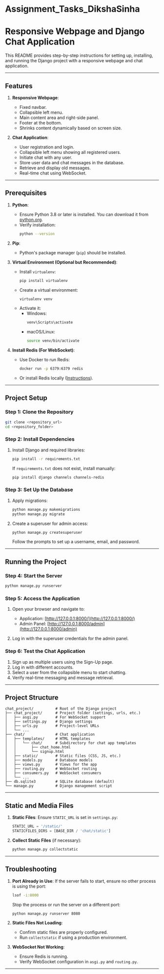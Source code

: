 # Assignment_Tasks_DikshaSinha

# Responsive Webpage and Django Chat Application

This README provides step-by-step instructions for setting up, installing, and running the Django project with a responsive webpage and chat application.

---

## **Features**
1. **Responsive Webpage**:
   - Fixed navbar.
   - Collapsible left menu.
   - Main content area and right-side panel.
   - Footer at the bottom.
   - Shrinks content dynamically based on screen size.

2. **Chat Application**:
   - User registration and login.
   - Collapsible left menu showing all registered users.
   - Initiate chat with any user.
   - Store user data and chat messages in the database.
   - Retrieve and display old messages.
   - Real-time chat using WebSocket.

---

## **Prerequisites**

1. **Python**:
   - Ensure Python 3.8 or later is installed. You can download it from [python.org](https://www.python.org/).
   - Verify installation:
     ```bash
     python --version
     ```

2. **Pip**:
   - Python's package manager (`pip`) should be installed.

3. **Virtual Environment (Optional but Recommended)**:
   - Install `virtualenv`:
     ```bash
     pip install virtualenv
     ```
   - Create a virtual environment:
     ```bash
     virtualenv venv
     ```
   - Activate it:
     - Windows:
       ```bash
       venv\Scripts\activate
       ```
     - macOS/Linux:
       ```bash
       source venv/bin/activate
       ```

4. **Install Redis (For WebSocket)**:
   - Use Docker to run Redis:
     ```bash
     docker run -p 6379:6379 redis
     ```
   - Or install Redis locally ([Instructions](https://redis.io/docs/getting-started/)).

---

## **Project Setup**

### Step 1: Clone the Repository
```bash
git clone <repository_url>
cd <repository_folder>
```

### Step 2: Install Dependencies
1. Install Django and required libraries:
   ```bash
   pip install -r requirements.txt
   ```
   If `requirements.txt` does not exist, install manually:
   ```bash
   pip install django channels channels-redis
   ```

### Step 3: Set Up the Database
1. Apply migrations:
   ```bash
   python manage.py makemigrations
   python manage.py migrate
   ```

2. Create a superuser for admin access:
   ```bash
   python manage.py createsuperuser
   ```
   Follow the prompts to set up a username, email, and password.

---

## **Running the Project**

### Step 4: Start the Server
```bash
python manage.py runserver
```

### Step 5: Access the Application
1. Open your browser and navigate to:
   - Application: [http://127.0.0.1:8000/](http://127.0.0.1:8000/)
   - Admin Panel: [http://127.0.0.1:8000/admin](http://127.0.0.1:8000/admin)

2. Log in with the superuser credentials for the admin panel.

### Step 6: Test the Chat Application
1. Sign up as multiple users using the Sign-Up page.
2. Log in with different accounts.
3. Select a user from the collapsible menu to start chatting.
4. Verify real-time messaging and message retrieval.

---

## **Project Structure**
```
chat_project/          # Root of the Django project
├── chat_project/      # Project folder (settings, urls, etc.)
│   ├── asgi.py        # For WebSocket support
│   ├── settings.py    # Django settings
│   ├── urls.py        # Project-level URLs
│   └── ...
├── chat/              # Chat application
│   ├── templates/     # HTML templates
│   │   └── chat/      # Subdirectory for chat app templates
│   │       ├── chat_home.html
│   │       └── signup.html
│   ├── static/        # Static files (CSS, JS, etc.)
│   ├── models.py      # Database models
│   ├── views.py       # Views for the app
│   ├── routing.py     # WebSocket routing
│   ├── consumers.py   # WebSocket consumers
│   └── ...
├── db.sqlite3         # SQLite database (default)
└── manage.py          # Django management script
```

---

## **Static and Media Files**
1. **Static Files**:
   Ensure `STATIC_URL` is set in `settings.py`:
   ```python
   STATIC_URL = '/static/'
   STATICFILES_DIRS = [BASE_DIR / 'chat/static']
   ```

2. **Collect Static Files** (if necessary):
   ```bash
   python manage.py collectstatic
   ```

---

## **Troubleshooting**
1. **Port Already in Use**:
   If the server fails to start, ensure no other process is using the port:
   ```bash
   lsof -i:8000
   ```
   Stop the process or run the server on a different port:
   ```bash
   python manage.py runserver 8080
   ```

2. **Static Files Not Loading**:
   - Confirm static files are properly configured.
   - Run `collectstatic` if using a production environment.

3. **WebSocket Not Working**:
   - Ensure Redis is running.
   - Verify WebSocket configuration in `asgi.py` and `routing.py`.

---
